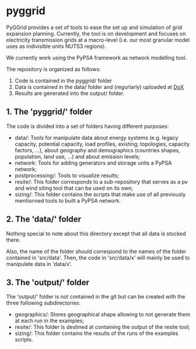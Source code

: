 # pyggrid

PyGGrid provides a set of tools to ease the set up and simulation of grid expansion planning.
Currently, the tool is on development and focuses on electricity transmission grids at a macro-level (i.e. our most granular model uses as indivisible units NUTS3 regions).

We currently work using the PyPSA framework as network modelling tool.

The repository is organized as follows:

1. Code is contained in the pyggrid/ folder
2. Data is contained in the data/ folder and (regurlarly) uploaded at [DoX](https://dox.ulg.ac.be/index.php/apps/files/?dir=/py_grid_exp&fileid=268947668)
3. Results are generated into the output/ folder.
	
## 1. The 'pyggrid/' folder

The code is divided into a set of folders having different purposes:

- data/: Tools for manipulate data about energy systems (e.g. legacy capacity, potential capacity, load profiles, existing; topologies, capacity factors, ...), about geography and demographics (countries shapes, population, land use, ...) and about emission levels;
- network: Tools for adding generators and storage units a PyPSA network;
- postprocessing/: Tools to visualize results;
- resite/: This folder corresponds to a sub-repository that serves as a pv and wind siting tool that can be used on its own;
- sizing/: This folder contains the scripts that make use of all previously mentionned tools to built a PyPSA network.

## 2. The 'data/' folder

Nothing special to note about this directory except that all data is stocked there.

Also, the name of the folder should correspond to the names of the folder contained in 'src/data'. Then, the code in 'src/data/x' will mainly be used to manipulate data in 'data/x'.

## 3. The 'output/' folder

The 'output/' folder is not contained in the git but can be created with the three following subdirectories:

- geographics/: Stores geographical shape allowing to not generate them at each run in the examples;
- resite/: This folder is destined at containing the output of the resite tool;
- sizing/: This folder contains the results of the runs of the examples scripts.

